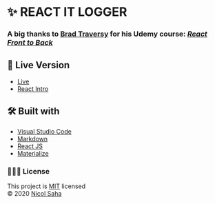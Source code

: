 # ✨ REACT IT LOGGER

### A big thanks to [Brad Traversy](https://github.com/bradtraversy) for his Udemy course: [**_React Front to Back_**](https://www.udemy.com/course/modern-react-front-to-back/)

## 💭 Live Version

- [Live](#)
- [React Intro](https://react-start.netlify.app/)

## 🛠 Built with

- [Visual Studio Code](https://code.visualstudio.com/)
- [Markdown](https://www.markdownguide.org/)
- [React JS](https://reactjs.org/)
- [Materialize](https://materializecss.com/)

### 👩🏻‍💻 License

This project is [MIT](https://github.com/NicolSaha/react-itlogger/blob/main/LICENSE) licensed <br/>
© 2020 [Nicol Saha](https://github.com/NicolSaha)
